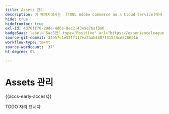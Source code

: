 ```yaml
---
title: Assets 관리
description: 이 페이지에서는  [!DNL Adobe Commerce as a Cloud Service]에서 지원하는 자산 관리 옵션에 대한 개요를 제공합니다.
hide: true
hidefromtoc: true
exl-id: 4d76ff70-29de-4d6e-8ec2-43e9e76af3a0
badgeSaas: label="SaaS만" type="Positive" url="https://experienceleague.adobe.com/en/docs/commerce/user-guides/product-solutions" tooltip="Adobe Commerce as a Cloud Service 및 Adobe Commerce Optimizer 프로젝트에만 적용됩니다(Adobe 관리 SaaS 인프라)."
source-git-commit: 34057c1e55ff117ea7aab4407f31548ce826691b
workflow-type: tm+mt
source-wordcount: '37'
ht-degree: 0%

---
```


# Assets 관리

{{accs-early-access}}

TODO 자리 표시자
